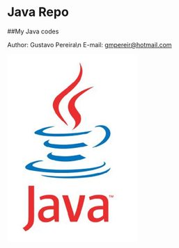# Java Repo
##My Java codes

Author: Gustavo Pereira\n
E-mail: gmpereir@hotmail.com

![Java](https://github.com/gmpereir/codes-java/blob/master/java-img.jpg)
